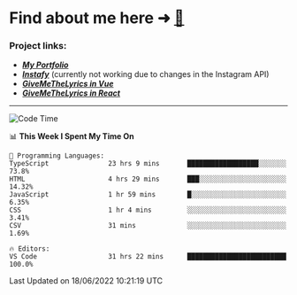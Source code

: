 # Find about me here ➜ [🧑](https://pauabella.dev)

### Project links:
- ***[My Portfolio](https://pauabella.dev)***
- ***[Instafy](https://instafy.me)*** (currently not working due to changes in the Instagram API)
- ***[GiveMeTheLyrics in Vue](https://lyrics.pauabella.dev)***
- ***[GiveMeTheLyrics in React](https://pauabella.dev/GiveMeTheLyrics)***

---
<!--START_SECTION:waka-->
![Code Time](http://img.shields.io/badge/Code%20Time-1%2C181%20hrs%2048%20mins-blue)

📊 **This Week I Spent My Time On** 

```text
💬 Programming Languages: 
TypeScript               23 hrs 9 mins       ██████████████████░░░░░░░   73.8% 
HTML                     4 hrs 29 mins       ███░░░░░░░░░░░░░░░░░░░░░░   14.32% 
JavaScript               1 hr 59 mins        █░░░░░░░░░░░░░░░░░░░░░░░░   6.35% 
CSS                      1 hr 4 mins         ░░░░░░░░░░░░░░░░░░░░░░░░░   3.41% 
CSV                      31 mins             ░░░░░░░░░░░░░░░░░░░░░░░░░   1.69%

🔥 Editors: 
VS Code                  31 hrs 22 mins      █████████████████████████   100.0%

```


 Last Updated on 18/06/2022 10:21:19 UTC
<!--END_SECTION:waka-->
